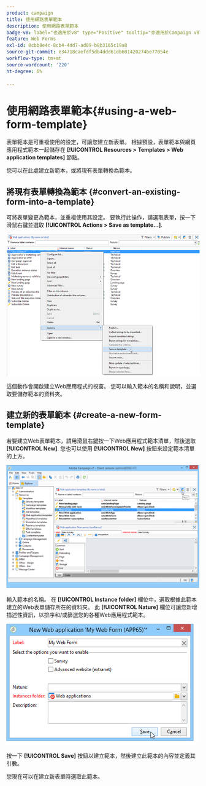 ```yaml
---
product: campaign
title: 使用網路表單範本
description: 使用網路表單範本
badge-v8: label="也適用於v8" type="Positive" tooltip="亦適用於Campaign v8"
feature: Web Forms
exl-id: 0cbb8e4c-8cb4-4dd7-ad09-b8b3165c19a8
source-git-commit: e34718caefdf5db4ddd61db601420274be77054e
workflow-type: tm+mt
source-wordcount: '220'
ht-degree: 6%

---
```


# 使用網路表單範本{#using-a-web-form-template}



表單範本是可重複使用的設定，可讓您建立新表單。 根據預設，表單範本與網頁應用程式範本一起儲存在 **[!UICONTROL Resources > Templates > Web application templates]** 節點。

您可以在此處建立新範本，或將現有表單轉換為範本。

## 將現有表單轉換為範本 {#convert-an-existing-form-into-a-template}

可將表單變更為範本，並重複使用其設定。 要執行此操作，請選取表單，按一下滑鼠右鍵並選取 **[!UICONTROL Actions > Save as template...]**.

![](assets/s_ncs_admin_survey_saveastemplate.png)

這個動作會開啟建立Web應用程式的視窗。 您可以輸入範本的名稱和說明，並選取要儲存範本的資料夾。

## 建立新的表單範本 {#create-a-new-form-template}

若要建立Web表單範本，請用滑鼠右鍵按一下Web應用程式範本清單，然後選取 **[!UICONTROL New]**. 您也可以使用 **[!UICONTROL New]** 按鈕來設定範本清單的上方。

![](assets/s_ncs_admin_survey_createtemplate.png)

輸入範本的名稱。 在 **[!UICONTROL Instance folder]** 欄位中，選取根據此範本建立的Web表單儲存所在的資料夾。 此 **[!UICONTROL Nature]** 欄位可讓您新增描述性資訊，以排序和/或篩選您的各種Web應用程式範本。

![](assets/s_ncs_admin_survey_createtemplate_details.png)

按一下 **[!UICONTROL Save]** 按鈕以建立範本，然後建立此範本的內容並定義其引數。

您現在可以在建立新表單時選取此範本。
